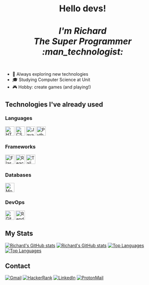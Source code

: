 <div align="center">
  <h1> Hello devs!
  <div>
    <h5>
      I'm Richard <br>
      The Super Programmer :man_technologist:
    </h5>
  </div>
  </h1>
</div>

- :thinking: Always exploring new technologies
- :mortar_board: Studying Computer Science at Unit
- :video_game: Hobby: create games (and playing!)

## Technologies I've already used

<div>
  <h3> Languages </h3>
  <img src="https://img.shields.io/badge/HTML5-E34F26?style=for-the-badge&logo=html5&logoColor=white" alt="HTML5" height="30px">
  <img src="https://img.shields.io/badge/CSS3-1572B6?style=for-the-badge&logo=css3&logoColor=white" alt="CSS3" height="30px">
  <img src="https://img.shields.io/badge/JavaScript-F7DF1E?style=for-the-badge&logo=javascript&logoColor=black" alt="JavaScript" height="30px">
  <img src="https://img.shields.io/badge/Python-FFD43B?style=for-the-badge&logo=python&logoColor=blue" alt="Python" height="30px">
  
  <h3> Frameworks </h3>
  <img src="https://img.shields.io/badge/Flask-000000?style=for-the-badge&logo=flask&logoColor=white" alt="Flask" height="30px">
  <img src="https://img.shields.io/badge/React-20232A?style=for-the-badge&logo=react&logoColor=61DAFB" alt="React" height="30px">
  <img src="https://img.shields.io/badge/Tailwind_CSS-38B2AC?style=for-the-badge&logo=tailwind-css&logoColor=white" alt="Tailwind CSS" height="30px">
  
  <h3> Databases </h3>
  <img src="https://img.shields.io/badge/MongoDB-4EA94B?style=for-the-badge&logo=mongodb&logoColor=white" alt="MongoDB" height="30px">
  
  <h3> DevOps </h3>
  <img src="https://img.shields.io/badge/Git-E34F26?style=for-the-badge&logo=git&logoColor=white" alt="Git" height="30px">
  <img src="https://img.shields.io/badge/Render-46E3B7?style=for-the-badge&logo=render&logoColor=white" alt="Render" height="30px">
</div>

## My Stats

[![Richard's GitHub stats](https://github-readme-stats.vercel.app/api?username=RichardSouzza&theme=github_light)](https://github.com/RichardSouzza#gh-light-mode-only)
[![Richard's GitHub stats](https://github-readme-stats.vercel.app/api?username=RichardSouzza&theme=github_dark)](https://github.com/RichardSouzza#gh-dark-mode-only)
[![Top Languages](https://github-readme-stats.vercel.app/api/top-langs/?username=RichardSouzza&layout=compact&theme=github_light)](https://github.com/RichardSouzza#gh-light-mode-only)
[![Top Languages](https://github-readme-stats.vercel.app/api/top-langs/?username=RichardSouzza&layout=compact&theme=github_dark)](https://github.com/RichardSouzza#gh-dark-mode-only)

## Contact

[![Gmail](https://img.shields.io/badge/Gmail-D14836?style=for-the-badge&logo=gmail&logoColor=white)](mailto:souzza.richard25@gmail.com)
[![HackerRank](https://img.shields.io/badge/-Hackerrank-2EC866?style=for-the-badge&logo=HackerRank&logoColor=white)](https://www.hackerrank.com/richardsouza)
[![LinkedIn](https://img.shields.io/badge/LinkedIn-0077B5?style=for-the-badge&logo=linkedin&logoColor=white)](https://www.linkedin.com/in/richardsouzza)
[![ProtonMail](https://img.shields.io/badge/ProtonMail-8B89CC?style=for-the-badge&logo=protonmail&logoColor=white)](mailto:richard.souzza@proton.me)
